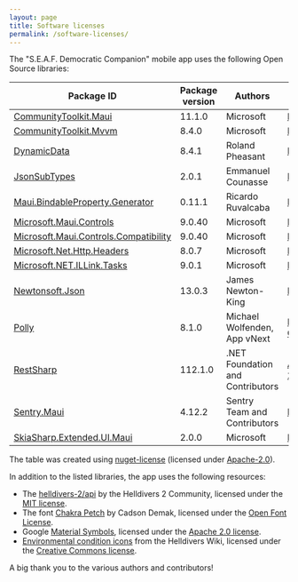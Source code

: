 ```yaml
---
layout: page
title: Software licenses
permalink: /software-licenses/
---
```


The "S.E.A.F. Democratic Companion" mobile app uses the following Open Source libraries:

| Package ID                             | Package version | Authors                          | License |
|---------------------------------------|----------------|-------------------------------------------------|----------------------------------|
| [CommunityToolkit.Maui](https://github.com/CommunityToolkit/Maui) | 11.1.0 | Microsoft | [MIT](https://licenses.nuget.org/MIT) |
| [CommunityToolkit.Mvvm](https://github.com/CommunityToolkit/dotnet) | 8.4.0 | Microsoft | [MIT](https://licenses.nuget.org/MIT) |
| [DynamicData](http://dynamic-data.org/) | 8.4.1 | Roland Pheasant | [MIT](https://licenses.nuget.org/MIT) |
| [JsonSubTypes](https://github.com/manuc66/JsonSubTypes) | 2.0.1 | Emmanuel Counasse | [MIT](https://licenses.nuget.org/MIT) |
| [Maui.BindableProperty.Generator](https://github.com/rrmanzano/maui-bindableproperty-generator)| 0.11.1 | Ricardo Ruvalcaba | [MIT](https://github.com/rrmanzano/maui-bindableproperty-generator/blob/main/LICENSE) |
| [Microsoft.Maui.Controls](https://github.com/dotnet/maui) | 9.0.40 | Microsoft | [MIT](https://licenses.nuget.org/MIT) |
| [Microsoft.Maui.Controls.Compatibility](https://github.com/dotnet/maui) | 9.0.40 | Microsoft | [MIT](https://licenses.nuget.org/MIT) |
| [Microsoft.Net.Http.Headers](https://asp.net/) | 8.0.7 | Microsoft | [MIT](https://licenses.nuget.org/MIT) |
| [Microsoft.NET.ILLink.Tasks](https://dot.net/) | 9.0.1 | Microsoft | [MIT](https://licenses.nuget.org/MIT) |
| [Newtonsoft.Json](https://www.newtonsoft.com/json) | 13.0.3 | James Newton-King | [MIT](https://licenses.nuget.org/MIT) |
| [Polly](https://github.com/App-vNext/Polly) | 8.1.0 | Michael Wolfenden, App vNext | [BSD-3-Clause](https://licenses.nuget.org/BSD-3-Clause) |
| [RestSharp](https://restsharp.dev/) | 112.1.0 | .NET Foundation and Contributors | [Apache-2.0](https://licenses.nuget.org/Apache-2.0) |
| [Sentry.Maui](https://sentry.io/) | 4.12.2 | Sentry Team and Contributors | [MIT](https://licenses.nuget.org/MIT) |
| [SkiaSharp.Extended.UI.Maui](https://github.com/mono/SkiaSharp.Extended) | 2.0.0 | Microsoft | [MIT](https://licenses.nuget.org/MIT) |

The table was created using [nuget-license](https://github.com/sensslen/nuget-license) (licensed under [Apache-2.0](https://github.com/sensslen/nuget-license/blob/main/LICENSE)).

In addition to the listed libraries, the app uses the following resources:
- The [helldivers-2/api](https://github.com/helldivers-2/api) by the Helldivers 2 Community, licensed under the [MIT license](https://github.com/helldivers-2/api/blob/master/LICENSE).
- The font [Chakra Petch](https://fonts.google.com/specimen/Chakra+Petch) by Cadson Demak, licensed under the [Open Font License](https://fonts.google.com/specimen/Chakra+Petch/license).
- Google [Material Symbols](https://fonts.google.com/icons), licensed under the [Apache 2.0 license](https://www.apache.org/licenses/LICENSE-2.0.html).
- [Environmental condition icons](https://helldivers.wiki.gg/wiki/Category:Icons_-_Helldivers_2_-_Environmental_Conditions) from the Helldivers Wiki, licensed under the [Creative Commons license](https://creativecommons.org/licenses/by-nc-sa/4.0).

A big thank you to the various authors and contributors!

